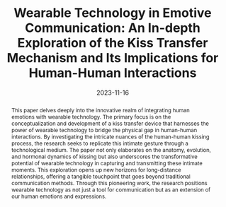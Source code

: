 ---
title: "Wearable Technology in Emotive Communication: An In-depth Exploration of the Kiss Transfer Mechanism and Its Implications for Human-Human Interactions"
date: 2023-11-16
link: "https://aber.apacsci.com/index.php/wt/article/view/2299"
buttonText: ""
picture: ""
authors: "Emma Yann Zhang, Adrian David Cheok, Ying Yan, Jun Cai, Zhigeng Pan"
journal: "Wearable Technology, 4(1), 22-99"
abstract: "This paper delves deeply into the innovative realm of integrating human emotions with wearable technology. The primary focus is on the conceptualization and development of a kiss transfer device that harnesses the power of wearable technology to bridge the physical gap in human-human interactions. By investigating the intricate nuances of the human-human kissing process, the research seeks to replicate this intimate gesture through a technological medium. The paper not only elaborates on the anatomy, evolution, and hormonal dynamics of kissing but also underscores the transformative potential of wearable technology in capturing and transmitting these intimate moments. This exploration opens up new horizons for long-distance relationships, offering a tangible touchpoint that goes beyond traditional communication methods. Through this pioneering work, the research positions wearable technology as not just a tool for communication but as an extension of our human emotions and expressions."
doi: "https://doi.org/10.54517/wt.v4i1.2299"
draft: false
---